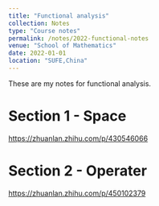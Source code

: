 ```yaml
---
title: "Functional analysis"
collection: Notes
type: "Course notes"
permalink: /notes/2022-functional-notes
venue: "School of Mathematics"
date: 2022-01-01
location: "SUFE,China"
---
```


These are my notes for functional analysis.

Section 1 - Space
======
https://zhuanlan.zhihu.com/p/430546066

Section 2 - Operater
======
https://zhuanlan.zhihu.com/p/450102379
